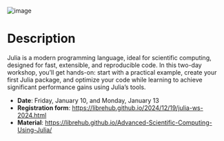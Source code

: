![image](https://github.com/user-attachments/assets/3c92c485-6556-4259-998f-8f6a14516113)

# Description
Julia is a modern programming language, ideal for scientific computing, designed for fast, extensible, and reproducible code. In this two-day workshop, you’ll get hands-on: start with a practical example, create your first Julia package, and optimize your code while learning to achieve significant performance gains using Julia’s tools.

- **Date**: Friday, January 10, and Monday, January 13
- **Registration form**: https://librehub.github.io/2024/12/19/julia-ws-2024.html
- **Material**:   https://librehub.github.io/Advanced-Scientific-Computing-Using-Julia/
